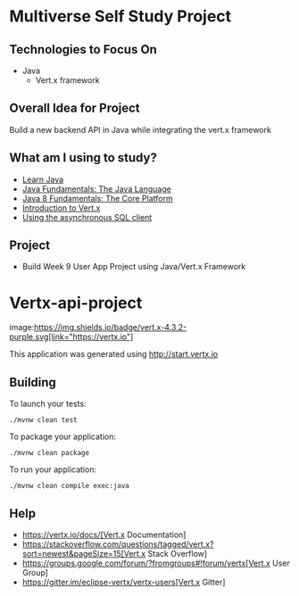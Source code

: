 # Multiverse Self Study Project

## Technologies to Focus On
- Java
  - Vert.x framework
  
## Overall Idea for Project
Build a new backend API in Java while integrating the vert.x framework

## What am I using to study?
- [Learn Java](https://www.codecademy.com/learn/learn-java)
- [Java Fundamentals: The Java Language](https://app.pluralsight.com/library/courses/java-fundamentals-language/table-of-contents)
- [Java 8 Fundamentals: The Core Platform](https://app.pluralsight.com/library/courses/java-fundamentals-core-platform/table-of-contents)
- [Introduction to Vert.x](https://www.youtube.com/watch?v=LsaXy7SRXMY&list=PLkeCJDaCC2ZsnySdg04Aq9D9FpAZY6K5D)
- [Using the asynchronous SQL client](https://vertx.io/blog/using-the-asynchronous-sql-client/)

## Project
- Build Week 9 User App Project using Java/Vert.x Framework

# Vertx-api-project

image:https://img.shields.io/badge/vert.x-4.3.2-purple.svg[link="https://vertx.io"]

This application was generated using http://start.vertx.io

## Building

To launch your tests:
```
./mvnw clean test
```

To package your application:
```
./mvnw clean package
```

To run your application:
```
./mvnw clean compile exec:java
```

## Help

* https://vertx.io/docs/[Vert.x Documentation]
* https://stackoverflow.com/questions/tagged/vert.x?sort=newest&pageSize=15[Vert.x Stack Overflow]
* https://groups.google.com/forum/?fromgroups#!forum/vertx[Vert.x User Group]
* https://gitter.im/eclipse-vertx/vertx-users[Vert.x Gitter]


